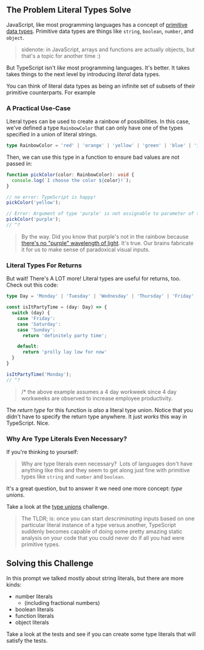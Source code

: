 ## The Problem Literal Types Solve

JavaScript, like most programming languages has a concept of [primitive data types](todo-primitive-data-types).  Primitive data types are things like `string`, `boolean`, `number`, and `object`.

> sidenote: in JavaScript, arrays and functions are actually objects, but that's a topic for another time :)

But TypeScript isn't _like_ most programming languages.  It's better.  It takes takes things to the next level by introducing _literal_ data types.

You can think of literal data types as being an infinite set of subsets of their primitive counterparts.  For example

### A Practical Use-Case

Literal types can be used to create a rainbow of possibilities.  In this case, we've defined a type `RainbowColor` that can only have one of the types specified in a union of literal strings.

```ts
type RainbowColor = 'red' | 'orange' | 'yellow' | 'green' | 'blue' | 'indigo' | 'violet';
```

Then, we can use this type in a function to ensure bad values are not passed in:

```ts
function pickColor(color: RainbowColor): void {
  console.log(`I choose the color ${color}!`);
}

// no error: TypeScript is happy!
pickColor('yellow');

// Error: Argument of type 'purple' is not assignable to parameter of type 'RainbowColor'.
pickColor('purple');
// ^?
```

> By the way.  Did you know that purple's not in the rainbow because [there's no "purple" wavelength of light](https://www.youtube.com/results?search_query=purple+is+not+a+color).  It's true.  Our brains fabricate it for us to make sense of paradoxical visual inputs.

### Literal Types For Returns

But wait! There's A LOT more!  Literal types are useful for returns, too.  Check out this code:

```ts
type Day = 'Monday' | 'Tuesday' | 'Wednesday' | 'Thursday' | 'Friday' | 'Saturday' | 'Sunday';

const isItPartyTime = (day: Day) => {
  switch (day) {
    case 'Friday':
    case 'Saturday':
    case 'Sunday':
      return 'definitely party time';

    default:
      return 'prolly lay low for now'
  }
}

isItPartyTime('Monday');
// ^?
```

> /* the above example assumes a 4 day workweek since 4 day workweeks are observed to increase employee productivity.

The _return type_ for this function is _also_ a literal type union.  Notice that you didn't have to specify the return type anywhere.  It just _works_ this way in TypeScript.  Nice.

### Why Are Type Literals Even Necessary?

If you're thinking to yourself:

> Why are type literals even necessary?  Lots of languages don't have anything like this and they seem to get along just fine with primitive types like `string` and `number` and `boolean`.

It's a great question, but to answer it we need one more concept: _type unions_.

Take a look at the [type unions](todo-needs-link) challenge.

> The TLDR; is: once you can start _descriminating_ inputs based on one particular literal instance of a type versus another, TypeScript suddenly becomes capable of doing some pretty amazing static analysis on your code that you could never do if all you had were primitive types.

## Solving this Challenge

In this prompt we talked mostly about string literals, but there are more kinds:

- number literals
  - (including fractional numbers)
- boolean literals
- function literals
- object literals

Take a look at the tests and see if you can create some type literals that will satisfy the tests.
